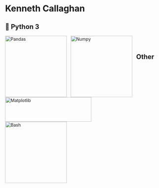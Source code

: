 # Kenneth Callaghan

## 🐍 Python 3

<img align="left" alt="Pandas" width="200" style="padding-right:10px;" src="https://www.freecodecamp.org/news/content/images/2020/07/pandas-logo.png" />
<img align="left" alt="Numpy" width="200" style="padding-right:10px;" src="https://i0.wp.com/www.ozgurozkok.com/wp-content/uploads/2019/12/numpy-python.png?fit=765%2C306&ssl=1)" />
<img align="left" alt="Matplotlib" width="280" height="80" style="padding-right:10px;" src="https://i2.wp.com/matplotlib.sourceforge.net/_static/logo2.png" />
<br />

#

## Other
<img align="left" alt="Bash" width="200" style="padding-right:10px;" src="https://camo.githubusercontent.com/df1404f038a8252dec0847c94dcd4f0be9c4491a2682bc601d276f835e8eaa5d/68747470733a2f2f63646e2e6a7364656c6976722e6e65742f67682f64657669636f6e732f64657669636f6e2f69636f6e732f626173682f626173682d6f726967696e616c2e737667"/>
